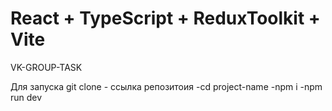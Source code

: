 # React + TypeScript + ReduxToolkit + Vite
VK-GROUP-TASK

Для запуска git clone - ссылка репозитоия
-cd project-name
-npm i
-npm run dev
